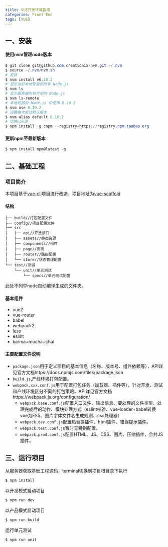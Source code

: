 ```yaml
---
title: VUE开发环境指南
categories: Front End
tags: [VUE] 
---
```

## 一、安装
#### 使用nvm管理node版本
```powershell
$ git clone git@github.com:creationix/nvm.git ~/.nvm
$ source ~/.nvm/nvm.sh
# 安装
$ nvm install v6.10.2
# 显示当前本地安装的所有 Node.js
$ nvm ls 
# 显示服务器所有可用的 Node.js
$ nvm ls-remote
# 本地可用的 Node.js 中使用 6.10.2
$ nvm use 6.10.2
# 设置每次启动默认版本
$ nvm alias default 6.10.2
# 切换npm源
$ npm install -g cnpm --registry=https://registry.npm.taobao.org
```

#### 更新npm至最新版本
```powershell
$ npm install npm@latest -g
```

## 二、基础工程
### 项目简介
本项目基于[vue-cli](https://github.com/vuejs/vue-cli)项目进行改造，项目地址为[vue-scaffold](https://github.com/janxdu/vue-scaffold)
#### 结构
```
├── build//打包配置文件
├── config//项目配置文件
├── src
│   ├── api//开放接口
│   ├── assets//静态资源
│   ├── components//组件
│   ├── page//页面
│   ├── router//路由配置
│   └── store//状态管理配置
└── test//测试
    └── unit//单元测试
        └── specs//单元测试配置
```
此处不列举node自动编译生成的文件夹。
#### 基本组件
- vue2
- vue-router
- babel
- webpack2
- less
- eslint
- karma+mocha+chai

#### 主要配置文件说明
- `package.json`用于定义项目的基本信息（名称、版本号、组件依赖等），API详见官方文档https://docs.npmjs.com/files/package.json
- `build.js`,产线环境打包配置。
- `webpack.xxx.conf.js`用于配置打包任务（加载器、插件等），针对开发、测试和产线环境区分不同的打包策略。API详见官方文档https://webpack.js.org/configuration/
	- `webpack.base.conf.js`配置入口文件、输出信息、要处理的文件类型、处理完成后的动作、模块处理方式（eslint校验、vue-loader+babel转换vue为ES5、图片字体文件名生成规则、css处理器）
	- `webpack.dev.conf.js`配置热替换插件、html插件、错误提示插件。
	- `webpack.test.conf.js`暂时无特别配置。
	- `webpack.prod.conf.js`配置HTML、JS、CSS、图片、压缩插件，合并JS插件，
## 三、运行项目

从服务器获取基础工程源码，terminal切换到项目根目录下执行
```powershell
$ npm install
```
以开发模式启动项目
```powershell
$ npm run dev
```
以产品模式启动项目
```powershell
$ npm run build
```
运行单元测试
```powershell
$ npm run unit
```


